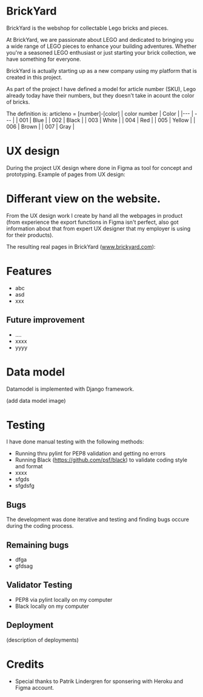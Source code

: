 # BrickYard

BrickYard is the webshop for collectable Lego bricks and pieces.

At BrickYard, we are passionate about LEGO and dedicated to bringing you a wide range of LEGO pieces to enhance your building adventures. Whether you're a seasoned LEGO enthusiast or just starting your brick collection, we have something for everyone.

BrickYard is actually starting up as a new company using my platform that is created in this project.

As part of the project I have defined a model for article number (SKU), Lego already today have their numbers, but they doesn't take in acount the color of bricks.

The definition is: articleno = [number]-[color]
| color number | Color |
|--- | --- |
| 001 | Blue |
| 002 | Black |
| 003 | White |
| 004 | Red |
| 005 | Yellow | 
| 006 | Brown |
| 007 | Gray |



# UX design
During the project UX design where done in Figma as tool for concept and prototyping. 
Example of pages from UX design:

<Insert screenshots from Figma pages>

# Differant view on the website.
From the UX design work I create by hand all the webpages in product (from experience the export functions in Figma isn't perfect, also got information about that from expert UX designer that my employer is using for their products).

The resulting real pages in BrickYard (www.brickyard.com):

<Insert screenshots from real production page>

# Features
- abc
- asd
- xxx

## Future improvement
- ....
- xxxx
- yyyy

# Data model
Datamodel is implemented with Django framework.

(add data model image)

# Testing

I have done manual testing with the following methods:
- Running thru pylint for PEP8 validation and getting no errors
- Running Black (https://github.com/psf/black) to validate coding style and format
- xxxx
- sfgds
- sfgdsfg

## Bugs
The development was done iterative and testing and finding bugs occure during the coding process.

## Remaining bugs
- dfga 
- gfdsag

## Validator Testing
- PEP8 via pylint locally on my computer
- Black locally on my computer

## Deployment
(description of deployments)

# Credits
- Special thanks to Patrik Lindergren for sponsering with Heroku and Figma account.


